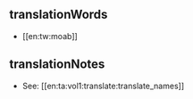 ## translationWords

* [[en:tw:moab]]

## translationNotes

* See: [[en:ta:vol1:translate:translate_names]]
